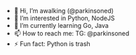 - 👋 Hi, I’m awalking (@parkinsoned)
- 👀 I’m interested in Python, NodeJS
- 🌱 I’m currently learning Go, Java
- 📫 How to reach me: TG: @parkinsoned
- ⚡ Fun fact: Python is trash

